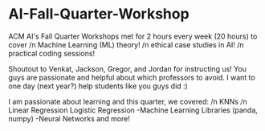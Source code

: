 # AI-Fall-Quarter-Workshop

ACM AI's Fall Quarter Workshops met for 2 hours every week (20 hours) to cover 
/n Machine Learning (ML) theory!
/n ethical case studies in AI!
/n practical coding sessions!

Shoutout to Venkat, Jackson, Gregor, and Jordan for instructing us! You guys are passionate and helpful about which professors to avoid. 
I want to one day (next year?) help students like you guys did :) 

I am passionate about learning and this quarter, we covered:
/n KNNs
/n Linear Regression
Logistic Regression
-Machine Learning Libraries (panda, numpy)
-Neural Networks
and more! 
